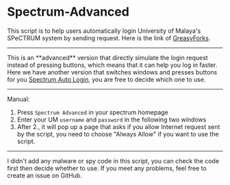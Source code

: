 # Spectrum-Advanced
This script is to help users automatically login University of Malaya's SPeCTRUM system by sending request. Here is the link of <a href="https://greasyfork.org/en/scripts/427693-spectrum-advanced">GreasyForks</a>.
<hr>
This is an **advanced** version that directly simulate the login request instead of pressing buttons, which means that it can help you log in faster. Here we have another version that switches windows and presses buttons for you <a href="https://github.com/Koukotsukan/UM-Spectrum-Auto-Login">Spectrum Auto Login</a>, you are free to decide which one to use.
<hr>
Manual:

1. Press ```Spectrum Advanced``` in your spectrum homepage
2. Enter your UM ```username``` and ```password``` in the following two windows
3. After 2., it will pop up a page that asks if you allow Internet request sent by the script, you need to choose "Always Allow" if you want to use the script.

<hr>
I didn't add any malware or spy code in this script, you can check the code first then decide whether to use. If you meet any problems, feel free to create an issue on GitHub.

